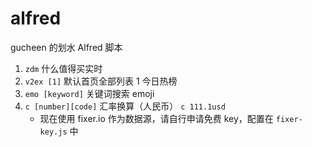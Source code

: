 # alfred
gucheen 的划水 Alfred 脚本

1. `zdm` 什么值得买实时
2. `v2ex [1]` 默认首页全部列表 1 今日热榜
3. `emo [keyword]` 关键词搜索 emoji
4. `c [number][code]` 汇率换算（人民币） `c 111.1usd`
    - 现在使用 fixer.io 作为数据源，请自行申请免费 key，配置在 `fixer-key.js` 中
